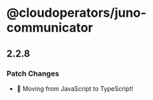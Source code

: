 # @cloudoperators/juno-communicator

## 2.2.8

### Patch Changes

- 🚀 Moving from JavaScript to TypeScript!
